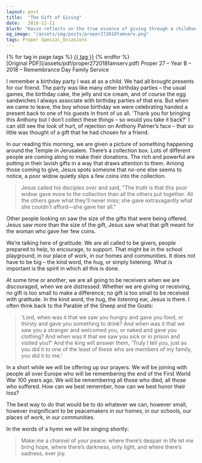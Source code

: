 ```yaml
---
layout: post
title:  "The Gift of Giving"
date:   2018-11-11
blurb: "Kevin reflects on the true essence of giving through a childhood memory and the story of the poor widow's offering at the Temple. He emphasizes that the value of a gift lies not in its size, but in the spirit of gratitude with which it is given. Whether we are givers or receivers, no act of kindness is too small, and in each, we find the presence of Jesus. Kevin urges us to honor the memory of those lost in war by being peacemakers in our daily lives."
og_image: "/assets/img/posts/proper272018famserv.png"
tags: Proper Special_Occasions
---    
```

<div class="tag-pills">
    {% for tag in page.tags %}
    <a href="{{ site.baseurl }}/tag/{{ tag | slugify }}" class="tag-pill">{{ tag }}</a>
    {% endfor %}
</div>
[Original PDF](/assets/pdf/proper272018famserv.pdf)
Proper 27 – Year B – 2018 – Remembrance Day
Family Service

I remember a birthday party I was at as a child. We had all brought presents for our friend. The party was like many other birthday parties – the usual games, the birthday cake, the jelly and ice cream, and of course the egg sandwiches I always associate with birthday parties of that era. But when we came to leave, the boy whose birthday we were celebrating handed a present back to one of his guests in front of us all. 'Thank you for bringing this Anthony but I don’t collect these things – so would you take it back?' I can still see the look of hurt, of rejection on Anthony Palmer’s face – that so little was thought of a gift that he had chosen for a friend.

In our reading this morning, we are given a picture of something happening around the Temple in Jerusalem. There’s a collection box. Lots of different people are coming along to make their donations. The rich and powerful are putting in their lavish gifts in a way that draws attention to them. Among those coming to give, Jesus spots someone that no-one else seems to notice, a poor widow quietly slips a few coins into the collection.

> Jesus called his disciples over and said, "The truth is that this poor widow gave more to the collection than all the others put together. All the others gave what they'll never miss; she gave extravagantly what she couldn't afford—she gave her all."

Other people looking on saw the size of the gifts that were being offered. Jesus saw more than the size of the gift, Jesus saw what that gift meant for the woman who gave her few coins.

We’re talking here of gratitude. We are all called to be givers, people prepared to help, to encourage, to support. That might be in the school playground, in our place of work, in our homes and communities. It does not have to be big – the kind word, the hug, or simply listening. What is important is the spirit in which all this is done.

At some time or another, we are all going to be receivers when we are discouraged, when we are distressed. Whether we are giving or receiving, no gift is too small to make a difference; no gift is too small to be received with gratitude. In the kind word, the hug, the listening ear, Jesus is there. I often think back to the Parable of the Sheep and the Goats:

> 'Lord, when was it that we saw you hungry and gave you food, or thirsty and gave you something to drink? And when was it that we saw you a stranger and welcomed you, or naked and gave you clothing? And when was it that we saw you sick or in prison and visited you?' And the king will answer them, 'Truly I tell you, just as you did it to one of the least of these who are members of my family, you did it to me.'

In a short while we will be offering up our prayers. We will be joining with people all over Europe who will be remembering the end of the First World War 100 years ago. We will be remembering all those who died, all those who suffered. How can we best remember, how can we best honor their loss?

The best way to do that would be to do whatever we can, however small, however insignificant to be peacemakers in our homes, in our schools, our places of work, in our communities.

In the words of a hymn we will be singing shortly:

> Make me a channel of your peace:
> where there’s despair in life let me bring hope,
> where there’s darkness, only light,
> and where there’s sadness, ever joy.
